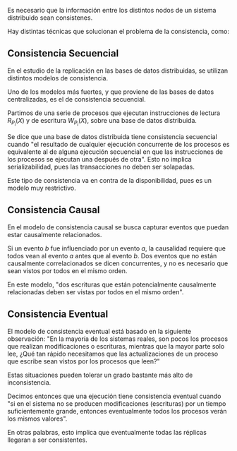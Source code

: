 Es necesario que la información entre los distintos nodos de un sistema distribuido sean consistenes.

Hay distintas técnicas que solucionan el problema de la consistencia, como:

## Consistencia Secuencial

En el estudio de la replicación en las bases de datos distribuidas, se utilizan distintos modelos de consistencia.

Uno de los modelos más fuertes, y que proviene de las bases de datos centralizadas, es el de consistencia secuencial.

Partimos de una serie de procesos que ejecutan instrucciones de lectura $R_{P_i}(X)$ y de escritura $W_{P_i}(X)$, sobre una base de datos distribuida.

Se dice que una base de datos distribuida tiene consistencia secuencial cuando "el resultado de cualquier ejecución concurrente de los procesos es equivalente al de alguna ejecución secuencial en que las instrucciones de los procesos se ejecutan una después de otra". Esto no implica serializabilidad, pues las transacciones no deben ser solapadas.

Este tipo de consistencia va en contra de la disponibilidad, pues es un modelo muy restrictivo.

## Consistencia Causal

En el modelo de consistencia causal se busca capturar eventos que puedan estar causalmente relacionados.

Si un evento $b$ fue influenciado por un evento $a$, la causalidad requiere que todos vean al evento $a$ antes que al evento $b$. Dos eventos que no están causalmente correlacionados se dicen concurrentes, y no es necesario que sean vistos por todos en el mismo orden.

En este modelo, "dos escrituras que están potencialmente causalmente relacionadas deben ser vistas por todos en el mismo orden".

## Consistencia Eventual

El modelo de consistencia eventual está basado en la siguiente observación: "En la mayoría de los sistemas reales, son pocos los procesos que realizan modificaciones o escrituras, mientras que la mayor parte solo lee, ¿Qué tan rápido necesitamos que las actualizaciones de un proceso que escribe sean vistos por los procesos que leen?"

Estas situaciones pueden tolerar un grado bastante más alto de inconsistencia.

Decimos entonces que una ejecución tiene consistencia eventual cuando "si en el sistema no se producen modificaciones (escrituras) por un tiempo suficientemente grande, entonces eventualmente todos los procesos verán los mismos valores".

En otras palabras, esto implica que eventualmente todas las réplicas llegaran a ser consistentes.
